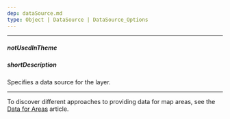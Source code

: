 ```yaml
---
dep: dataSource.md
type: Object | DataSource | DataSource_Options
---
```

---
##### notUsedInTheme

##### shortDescription
Specifies a data source for the layer.

---
To discover different approaches to providing data for map areas, see the [Data for Areas](/concepts/05%20Widgets/VectorMap/20%20Providing%20Data/10%20Data%20for%20Areas '/Documentation/Guide/Widgets/VectorMap/Providing_Data/#Data_for_Areas') article.